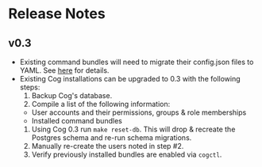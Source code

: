 # Release Notes

## v0.3

- Existing command bundles will need to migrate their config.json files to YAML. See [here](https://github.com/operable/cog/wiki/Building-Command-Bundles) for details.
- Existing Cog installations can be upgraded to 0.3 with the following steps:
  1. Backup Cog's database.
  1. Compile a list of the following information:
    - User accounts and their permissions, groups & role memberships
    - Installed command bundles
  1. Using Cog 0.3 run `make reset-db`. This will drop & recreate the Postgres
  schema and re-run schema migrations.
  1. Manually re-create the users noted in step #2.
  1. Verify previously installed bundles are enabled via `cogctl`.
